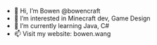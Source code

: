 - 👋 Hi, I’m Bowen @bowencraft
- 👀 I’m interested in Minecraft dev, Game Design
- 🌱 I’m currently learning Java, C#
- 📫 Visit my website: bowen.wang

<!---
bowencraft/bowencraft is a ✨ special ✨ repository because its `README.md` (this file) appears on your GitHub profile.
You can click the Preview link to take a look at your changes.
--->
